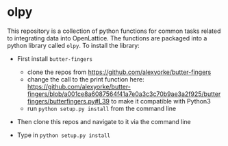# olpy

This repository is a collection of python functions for common tasks related to integrating data into OpenLattice. The functions are packaged into a python library called `olpy`. 
To install the library:

* First install `butter-fingers` 
    * clone the repos from https://github.com/alexyorke/butter-fingers
    * change the call to the print function here: https://github.com/alexyorke/butter-fingers/blob/a001ce8a6087564f41a7e0a3c3c70b9ae3a2f925/butterfingers/butterfingers.py#L39 to make it compatible with Python3
    * run `python setup.py install` from the command line 
    
* Then clone this repos and navigate to it via the command line
* Type in `python setup.py install` 
